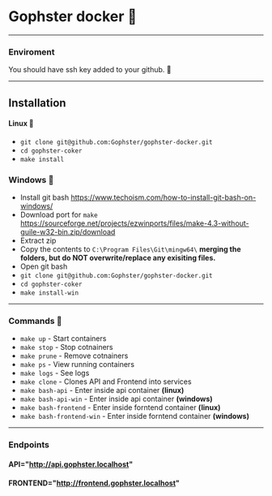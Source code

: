 # Gophster docker 🐬
---
### Enviroment

You should have ssh key added to your github. 🔑

---
## Installation

#### Linux 🐧

-   `git clone git@github.com:Gophster/gophster-docker.git`
-   `cd gophster-coker`
-   `make install`

### Windows 🏁

-   Install git bash https://www.techoism.com/how-to-install-git-bash-on-windows/
-   Download port for `make` https://sourceforge.net/projects/ezwinports/files/make-4.3-without-guile-w32-bin.zip/download
-   Extract zip
-   Copy the contents to `C:\Program Files\Git\mingw64\` **merging the folders, but do NOT overwrite/replace any exisiting files.**
-   Open git bash
-   `git clone git@github.com:Gophster/gophster-docker.git`
-   `cd gophster-coker`
-   `make install-win`

---

### Commands 📖

  - `make up` - Start containers
  - `make stop` - Stop cotnainers
  - `make prune` - Remove cotnainers
  - `make ps`  - View running containers
  - `make logs` - See logs
  - `make clone` - Clones API and Frontend into services
  - `make bash-api` - Enter inside api container **(linux)**
  - `make bash-api-win` - Enter inside api container **(windows)**
  - `make bash-frontend` - Enter inside forntend container **(linux)**
  - `make bash-frontend-win` - Enter inside forntend container **(windows)**

---

### Endpoints

#### API="http://api.gophster.localhost"
#### FRONTEND="http://frontend.gophster.localhost"